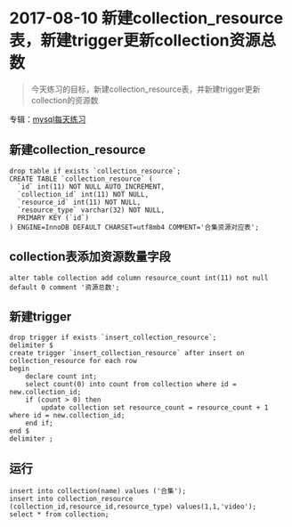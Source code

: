 # 2017-08-10 新建collection_resource表，新建trigger更新collection资源总数
> 今天练习的目标，新建collection_resource表，并新建trigger更新collection的资源数

专辑：[mysql每天练习](/?p=/doc/mysql/mysql_daily.md)

## 新建collection_resource
```mysql
drop table if exists `collection_resource`;
CREATE TABLE `collection_resource` (
  `id` int(11) NOT NULL AUTO_INCREMENT,
  `collection_id` int(11) NOT NULL,
  `resource_id` int(11) NOT NULL,
  `resource_type` varchar(32) NOT NULL,
  PRIMARY KEY (`id`)
) ENGINE=InnoDB DEFAULT CHARSET=utf8mb4 COMMENT='合集资源对应表';
```
## collection表添加资源数量字段
```mysql
alter table collection add column resource_count int(11) not null default 0 comment '资源总数';
```
## 新建trigger
```mysql
drop trigger if exists `insert_collection_resource`;
delimiter $
create trigger `insert_collection_resource` after insert on collection_resource for each row 
begin
	declare count int;
	select count(0) into count from collection where id = new.collection_id;
	if (count > 0) then 
		update collection set resource_count = resource_count + 1 where id = new.collection_id;
	end if;
end $
delimiter ;
```
## 运行
```mysql
insert into collection(name) values ('合集');
insert into collection_resource (collection_id,resource_id,resource_type) values(1,1,'video');
select * from collection;
```

